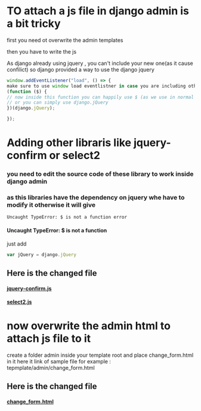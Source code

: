 # TO attach a js file in django admin is a bit tricky

first you need ot overwrite the admin templates

then you have to write the js

As django already using jquery , you can't include your new one(as it cause confilict)
so django provided a way to use the django jquery

```javascript
window.addEventListener("load", () => {
make sure to use window load eventlistner in case you are including other js libraries
(function ($) {
// now inside this function you can happily use $ (as we use in normal jquery)
// or you can simply use django.jQuery
})(django.jQuery);

});
````

# Adding other libraris like jquery-confirm or select2

### you need to edit the source code of these library to work inside django admin
### as this libraries have the dependency on jquery whe have to modify it otherwise it will give
`Uncaught TypeError: $ is not a function error`

####  Uncaught TypeError: $ is not a function
just add 

```javascript
var jQuery = django.jQuery
```

## Here is the changed file
<a href="https://github.com/satindersharma/django-issues/blob/master/django-admin-js-issues/django-jquery-confirm.js" target="_blank"><h4>jquery-confirm.js</h4></a>
<a href="https://github.com/satindersharma/django-issues/blob/master/django-admin-js-issues/django-select2.js" target="_blank"><h4>select2.js</h4></a>

# now overwrite the admin html to attach js file to it

create a folder admin inside your template root
and place change_form.html in it
here it link of sample file
for example : tepmplate/admin/change_form.html

## Here is the changed file
<a href="https://github.com/satindersharma/django-issues/blob/master/django-admin-js-issues/admin/change_form.html" target="_blank"><h4>change_form.html</h4></a>
